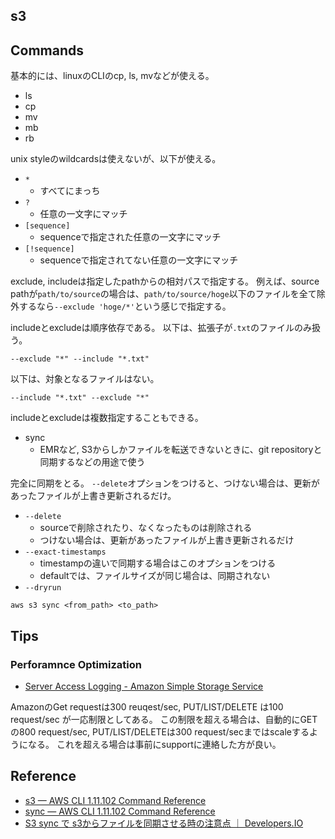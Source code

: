 ## s3

## Commands
基本的には、linuxのCLIのcp, ls, mvなどが使える。

* ls
* cp
* mv
* mb
* rb

unix styleのwildcardsは使えないが、以下が使える。

* `*`
    * すべてにまっち
* `?`
    * 任意の一文字にマッチ
* `[sequence]`
    * sequenceで指定された任意の一文字にマッチ
* `[!sequence]`
    * sequenceで指定されてない任意の一文字にマッチ

exclude, includeは指定したpathからの相対パスで指定する。
例えば、source pathが`path/to/source`の場合は、`path/to/source/hoge`以下のファイルを全て除外するなら`--exclude 'hoge/*'`という感じで指定する。

includeとexcludeは順序依存である。
以下は、拡張子が`.txt`のファイルのみ扱う。

```
--exclude "*" --include "*.txt"
```

以下は、対象となるファイルはない。

```
--include "*.txt" --exclude "*"
```

includeとexcludeは複数指定することもできる。


* sync
    * EMRなど, S3からしかファイルを転送できないときに、git repositoryと同期するなどの用途で使う

完全に同期をとる。
`--delete`オプションをつけると、つけない場合は、更新があったファイルが上書き更新されるだけ。

* `--delete`
    * sourceで削除されたり、なくなったものは削除される
    * つけない場合は、更新があったファイルが上書き更新されるだけ
* `--exact-timestamps`
    * timestampの違いで同期する場合はこのオプションをつける
    * defaultでは、ファイルサイズが同じ場合は、同期されない
* `--dryrun`

```
aws s3 sync <from_path> <to_path>
```

## Tips

### Perforamnce Optimization
* [Server Access Logging - Amazon Simple Storage Service](https://docs.aws.amazon.com/AmazonS3/latest/dev/ServerLogs.html)

AmazonのGet requestは300 reuqest/sec, PUT/LIST/DELETE は100 request/sec が一応制限としてある。
この制限を超える場合は、自動的にGETの800 request/sec, PUT/LIST/DELETEは300 request/secまではscaleするようになる。
これを超える場合は事前にsupportに連絡した方が良い。


## Reference
* [s3 — AWS CLI 1.11.102 Command Reference](http://docs.aws.amazon.com/cli/latest/reference/s3/)
* [sync — AWS CLI 1.11.102 Command Reference](http://docs.aws.amazon.com/cli/latest/reference/s3/sync.html)
* [S3 sync で s3からファイルを同期させる時の注意点 ｜ Developers.IO](http://dev.classmethod.jp/cloud/aws/s3-sync-exact-timestamps/)
